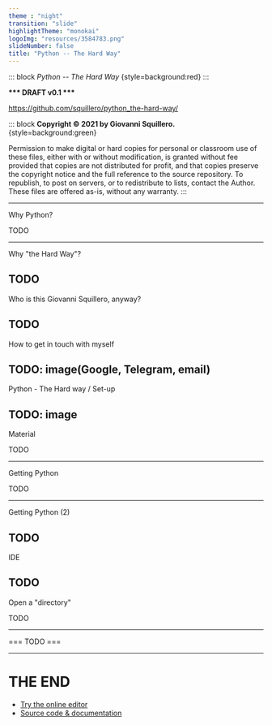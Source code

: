 ```yaml
---
theme : "night"
transition: "slide"
highlightTheme: "monokai"
logoImg: "resources/3584783.png"
slideNumber: false
title: "Python -- The Hard Way"
---
```


::: block
*Python -- The Hard Way* {style=background:red}
::: 

**\*\*\* DRAFT v0.1 \*\*\***

<https://github.com/squillero/python_the-hard-way/>

::: block
**Copyright &copy; 2021 by Giovanni Squillero.** {style=background:green}

Permission to make digital or hard copies for personal or classroom use of these files, either with or without modification, is granted without fee provided that copies are not distributed for profit, and that copies preserve the copyright notice and the full reference to the source repository. To republish, to post on servers, or to redistribute to lists, contact the Author. These files are offered as-is, without any warranty.
:::

---

Why Python?

TODO

---

Why "the Hard Way"?

TODO
---

Who is this Giovanni Squillero, anyway?

TODO
---

How to get in touch with myself

TODO: image(Google, Telegram, email)
---

Python - The Hard way / Set-up

TODO: image
---

Material

TODO

---

Getting Python

TODO

---

Getting Python (2)

TODO
---

IDE

TODO
---

Open a "directory"

TODO

---

=== TODO ===

---

<!-- .slide: style="text-align: left;" -->
# THE END

- [Try the online editor](http://slides.com)
- [Source code & documentation](https://github.com/hakimel/reveal.js)
